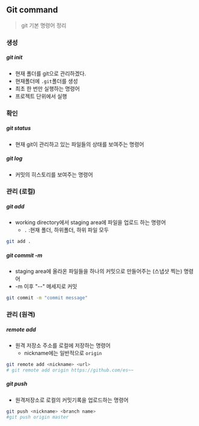 ## Git command

> git 기본 명령어 정리

### 생성

##### git init

- 현재 폴더를 git으로 관리하겠다.
- 현재폴더에 `.git`폴더를 생성
- 최초 한 번만 실행하는 명령어
- 프로젝트 단위에서 실행



### 확인

##### git status

- 현재 git이 관리하고 있는 파일들의 상태를 보여주는 명령어

##### git log

- 커밋의 히스토리를 보여주는 명령어



### 관리 (로컬) 

#####  git add <file name>

- working directory에서 staging area에 파일을 업로드 하는 명령어
  - `.` :현재 폴더, 하위폴더, 하위 파일 모두 


```bash
git add .
```

##### git commit -m

- staging area에 올라온 파일들을 하나의 커밋으로 만들어주는 (스냅샷 찍는) 명령어
- -m 이후 "--" 메세지로 커밋

```bash
git commit -m "commit message"
```



### 관리 (원격)

##### remote add

- 원격 저장소 주소를 로컬에 저장하는 명령어
  - nickname에는 일반적으로 `origin` 

```bash
git remote add <nickname> <url> 
# git remote add origin https://github.com/es~~
```

##### git push

- 원격저장소로 로컬의 커밋기록을 업로드하는 명령어

```bash
git push <nickname> <branch name>
#git push origin master
```



